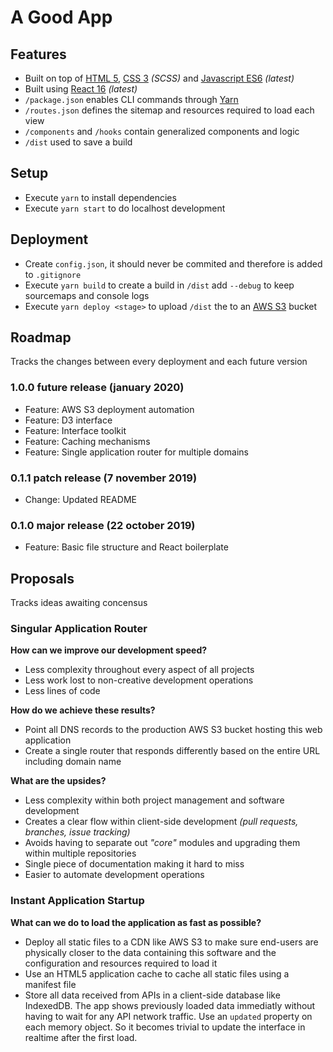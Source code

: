 # A Good App

## __Features__
- Built on top of [HTML 5](https://developer.mozilla.org/en-US/docs/Web/HTML), [CSS 3](https://developer.mozilla.org/en-US/docs/Web/CSS) _(SCSS)_ and [Javascript ES6](https://developer.mozilla.org/en-US/docs/Web/Javascript) _(latest)_
- Built using [React 16](https://reactjs.org/docs/react-api.html) _(latest)_
- `/package.json` enables CLI commands through [Yarn](https://yarnpkg.com/lang/en/)
- `/routes.json` defines the sitemap and resources required to load each view
- `/components` and `/hooks` contain generalized components and logic
- `/dist` used to save a build

## __Setup__
* Execute `yarn` to install dependencies
* Execute `yarn start` to do localhost development

## __Deployment__
* Create `config.json`, it should never be commited and therefore is added to `.gitignore`
* Execute `yarn build` to create a build in `/dist` add `--debug` to keep sourcemaps and console logs
* Execute `yarn deploy <stage>` to upload `/dist` the to an [AWS S3](https://aws.amazon.com/s3/) bucket

## __Roadmap__
Tracks the changes between every deployment and each future version

### 1.0.0 future release (january 2020)
* Feature: AWS S3 deployment automation
* Feature: D3 interface
* Feature: Interface toolkit
* Feature: Caching mechanisms
* Feature: Single application router for multiple domains

### 0.1.1 patch release (7 november 2019)
* Change: Updated README

### 0.1.0 major release (22 october 2019)
* Feature: Basic file structure and React boilerplate

## __Proposals__
Tracks ideas awaiting concensus

### __Singular Application Router__
__How can we improve our development speed?__
- Less complexity throughout every aspect of all projects
- Less work lost to non-creative development operations
- Less lines of code

__How do we achieve these results?__
- Point all DNS records to the production AWS S3 bucket hosting this web application
- Create a single router that responds differently based on the entire URL including domain name

__What are the upsides?__
- Less complexity within both project management and software development
- Creates a clear flow within client-side development _(pull requests, branches, issue tracking)_
- Avoids having to separate out _"core"_ modules and upgrading them within multiple repositories
- Single piece of documentation making it hard to miss
- Easier to automate development operations

### __Instant Application Startup__
__What can we do to load the application as fast as possible?__
- Deploy all static files to a CDN like AWS S3 to make sure end-users are physically closer to the data containing this software and the configuration and resources required to load it
- Use an HTML5 application cache to cache all static files using a manifest file
- Store all data received from APIs in a client-side database like IndexedDB. The app shows previously loaded data immediatly without having to wait for any API network traffic. Use an `updated` property on each memory object. So it becomes trivial to update the interface in realtime after the first load.
